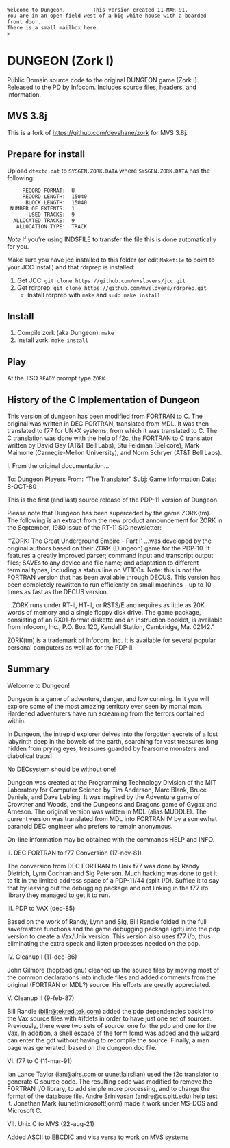 ```
Welcome to Dungeon.			This version created 11-MAR-91.
You are in an open field west of a big white house with a boarded
front door.
There is a small mailbox here.
>
```
# DUNGEON (Zork I)

Public Domain source code to the original DUNGEON game (Zork I). Released to the PD by Infocom. Includes
source files, headers, and information.

## MVS 3.8j

This is a fork of https://github.com/devshane/zork for MVS 3.8j.

## Prepare for install

Upload `dtextc.dat` to `SYSGEN.ZORK.DATA` where `SYSGEN.ZORK.DATA` has the following:

```
     RECORD FORMAT:  U
     RECORD LENGTH:  15040
      BLOCK LENGTH:  15040
 NUMBER OF EXTENTS:  1
       USED TRACKS:  9
  ALLOCATED TRACKS:  9
   ALLOCATION TYPE:  TRACK
```

*Note* If you're using IND$FILE to transfer the file this is done automatically for you.

Make sure you have jcc installed to this folder (or edit `Makefile` to point to your JCC install) and that rdrprep is installed:

1) Get JCC: `git clone https://github.com/mvslovers/jcc.git`
2) Get rdrprep: `git clone https://github.com/mvslovers/rdrprep.git`
    - Install rdrprep with `make` and `sudo make install`

## Install

1) Compile zork (aka Dungeon): `make`
2) Install zork: `make install`

## Play

At the TSO `READY` prompt type `ZORK`

## History of the C Implementation of Dungeon

This version of dungeon has been modified from FORTRAN to C.  The
original was written in DEC FORTRAN, translated from MDL.  It was then
translated to f77 for UN*X systems, from which it was translated to C.
The C translation was done with the help of f2c, the FORTRAN to C
translator written by David Gay (AT&T Bell Labs), Stu Feldman
(Bellcore), Mark Maimone (Carnegie-Mellon University), and Norm
Schryer (AT&T Bell Labs).

I. From the original documentation...

To: Dungeon Players
From: "The Translator"
Subj: Game Information
Date: 8-OCT-80


This is the first (and last) source release of the PDP-11 version of
Dungeon.

Please note that Dungeon has been superceded by the game ZORK(tm).
The following is an extract from the new product announcement for
ZORK in the September, 1980 issue of the RT-11 SIG newsletter:

  "'ZORK:  The Great Underground Empire - Part I' ...was developed
   by the original authors based on their ZORK (Dungeon) game for
   the PDP-10.  It features a greatly improved parser;  command
   input and transcript output files;  SAVEs to any device and
   file name;  and adaptation to different terminal types,
   including a status line on VT100s.  Note:  this is not the
   FORTRAN version that has been available through DECUS.  This
   version has been completely rewritten to run efficiently on
   small machines - up to 10 times as fast as the DECUS version.

   ...ZORK runs under RT-ll, HT-ll, or RSTS/E and requires as
   little as 20K words of memory and a single floppy disk drive.
   The game package, consisting of an RX01-format diskette and
   an instruction booklet, is available from Infocom, Inc.,
   P.O. Box 120, Kendall Station, Cambridge, Ma. 02142."

ZORK(tm) is a trademark of Infocom, Inc.  It is available for several
popular personal computers as well as for the PDP-ll.


## Summary

   Welcome to Dungeon!

   Dungeon is a game of adventure, danger, and low cunning.  In it
you will explore some of the most amazing territory ever seen by mortal
man.  Hardened adventurers have run screaming from the terrors contained
within.

   In Dungeon, the intrepid explorer delves into the forgotten secrets
of a lost labyrinth deep in the bowels of the earth, searching for
vast treasures long hidden from prying eyes, treasures guarded by
fearsome monsters and diabolical traps!

   No DECsystem should be without one!

   Dungeon was created at the Programming Technology Division of the MIT
Laboratory for Computer Science by Tim Anderson, Marc Blank, Bruce
Daniels, and Dave Lebling.  It was inspired by the Adventure game of
Crowther and Woods, and the Dungeons and Dragons game of Gygax
and Arneson.  The original version was written in MDL (alias MUDDLE).
The current version was translated from MDL into FORTRAN IV by
a somewhat paranoid DEC engineer who prefers to remain anonymous.

   On-line information may be obtained with the commands HELP and INFO.

II. DEC FORTRAN to f77 Conversion (17-nov-81)

The conversion from DEC FORTRAN to Unix f77 was done by Randy
Dietrich, Lynn Cochran and Sig Peterson.  Much hacking was done to get
it to fit in the limited address space of a PDP-11/44 (split I/D).
Suffice it to say that by leaving out the debugging package and not
linking in the f77 i/o library they managed to get it to run.

III. PDP to VAX (dec-85)

Based on the work of Randy, Lynn and Sig, Bill Randle folded in the
full save/restore functions and the game debugging package (gdt) into
the pdp version to create a Vax/Unix version.  This version also uses
f77 i/o, thus eliminating the extra speak and listen processes needed
on the pdp.

IV. Cleanup I (11-dec-86)

John Gilmore (hoptoad!gnu) cleaned up the source files by moving
most of the common declarations into include files and added
comments from the original (FORTRAN or MDL?) source.  His efforts
are greatly appreciated.

V. Cleanup II (9-feb-87)

Bill Randle (billr@tekred.tek.com) added the pdp dependencies back
into the Vax source files with #ifdefs in order to have just one
set of sources.  Previously, there were two sets of source: one for
the pdp and one for the Vax.  In addition, a shell escape of the
form !cmd was added and the wizard can enter the gdt without having
to recompile the source.  Finally, a man page was generated, based
on the dungeon.doc file.

VI. f77 to C (11-mar-91)

Ian Lance Taylor (ian@airs.com or uunet!airs!ian) used the f2c
translator to generate C source code.  The resulting code was modified
to remove the FORTRAN I/O library, to add simple more processing, and
to change the format of the database file.  Andre Srinivasan
(andre@cs.pitt.edu) help test it.  Jonathan Mark
(uunet!microsoft!jonm) made it work under MS-DOS and Microsoft C.


VII. Unix C to MVS (22-aug-21)

Added ASCII to EBCDIC and visa versa to work on MVS systems